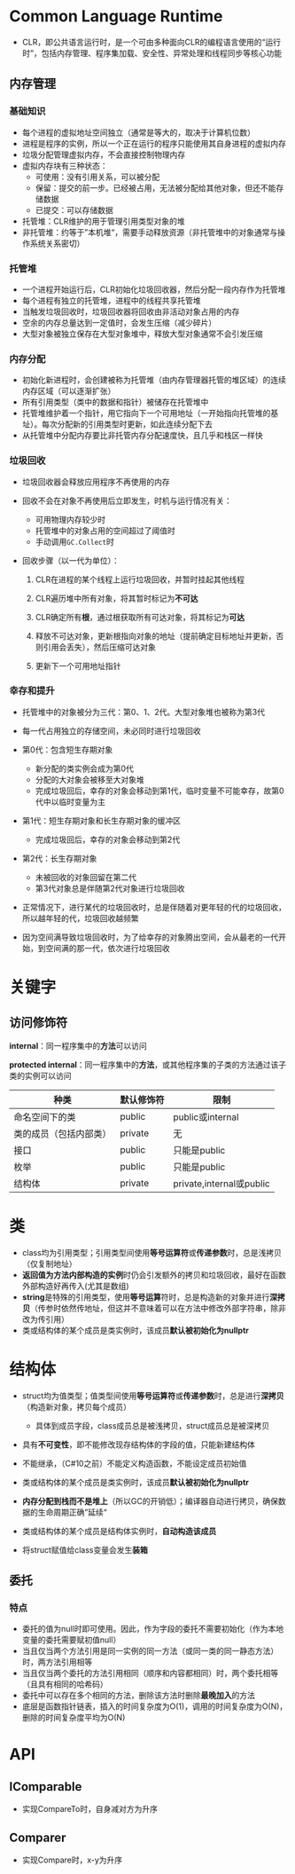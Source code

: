 # Common Language Runtime

- CLR，即公共语言运行时，是一个可由多种面向CLR的编程语言使用的“运行时”，包括内存管理、程序集加载、安全性、异常处理和线程同步等核心功能

## 内存管理

### 基础知识

- 每个进程的虚拟地址空间独立（通常是等大的，取决于计算机位数）
- 进程是程序的实例，所以一个正在运行的程序只能使用其自身进程的虚拟内存
- 垃圾分配管理虚拟内存，不会直接控制物理内存
- 虚拟内存块有三种状态：
  - 可使用：没有引用关系，可以被分配
  - 保留：提交的前一步。已经被占用，无法被分配给其他对象，但还不能存储数据
  - 已提交：可以存储数据
- 托管堆：CLR维护的用于管理引用类型对象的堆
- 非托管堆：约等于”本机堆“，需要手动释放资源（非托管堆中的对象通常与操作系统关系密切）

### 托管堆

- 一个进程开始运行后，CLR初始化垃圾回收器，然后分配一段内存作为托管堆
- 每个进程有独立的托管堆，进程中的线程共享托管堆
- 当触发垃圾回收时，垃圾回收器将回收由非活动对象占用的内存
- 空余的内存总量达到一定值时，会发生压缩（减少碎片）
- 大型对象被独立保存在大型对象堆中，释放大型对象通常不会引发压缩

### 内存分配

- 初始化新进程时，会创建被称为托管堆（由内存管理器托管的堆区域）的连续内存区域（可以逐渐扩张）
- 所有引用类型（类中的数据和指针）被储存在托管堆中
- 托管堆维护着一个指针，用它指向下一个可用地址（一开始指向托管堆的基址）。每次分配新的引用类型时更新，如此连续分配下去
- 从托管堆中分配内存要比非托管内存分配速度快，且几乎和栈区一样快

### 垃圾回收

- 垃圾回收器会释放应用程序不再使用的内存

- 回收不会在对象不再使用后立即发生，时机与运行情况有关：

  - 可用物理内存较少时
  - 托管堆中的对象占用的空间超过了阈值时
  - 手动调用`GC.Collect`时
- 回收步骤（以一代为单位）：

  1. CLR在进程的某个线程上运行垃圾回收，并暂时挂起其他线程

  2. CLR遍历堆中所有对象，将其暂时标记为**不可达**

  3. CLR确定所有**根**，通过根获取所有可达对象，将其标记为**可达**
  4. 释放不可达对象，更新根指向对象的地址（提前确定目标地址并更新，否则引用会丢失），然后压缩可达对象
  5. 更新下一个可用地址指针

### 幸存和提升

- 托管堆中的对象被分为三代：第0、1、2代。大型对象堆也被称为第3代
- 每一代占用独立的存储空间，未必同时进行垃圾回收

- 第0代：包含短生存期对象
  - 新分配的类实例会成为第0代
  - 分配的大对象会被移至大对象堆
  - 完成垃圾回后，幸存的对象会移动到第1代，临时变量不可能幸存，故第0代中以临时变量为主

- 第1代：短生存期对象和长生存期对象的缓冲区
  - 完成垃圾回后，幸存的对象会移动到第2代

- 第2代：长生存期对象
  - 未被回收的对象回留在第二代
  - 第3代对象总是伴随第2代对象进行垃圾回收

- 正常情况下，进行某代的垃圾回收时，总是伴随着对更年轻的代的垃圾回收，所以越年轻的代，垃圾回收越频繁
- 因为空间满导致垃圾回收时，为了给幸存的对象腾出空间，会从最老的一代开始，到空间满的那一代，依次进行垃圾回收

# 关键字

## 访问修饰符

**internal**：同一程序集中的**方法**可以访问

**protected internal**：同一程序集中的**方法**，或其他程序集的子类的方法通过该子类的实例可以访问

| 种类                   | 默认修饰符 | 限制                     |
| ---------------------- | ---------- | ------------------------ |
| 命名空间下的类         | public     | public或internal         |
| 类的成员（包括内部类） | private    | 无                       |
| 接口                   | public     | 只能是public             |
| 枚举                   | public     | 只能是public             |
| 结构体                 | private    | private,internal或public |

# 类

- class均为引用类型；引用类型间使用**等号运算符**或**传递参数**时，总是浅拷贝（仅复制地址）
- **返回值为方法内部构造的实例**时仍会引发额外的拷贝和垃圾回收，最好在函数外部构造好再传入(尤其是数组)
- **string**是特殊的引用类型，使用**等号运算**符时，总是构造新的对象并进行**深拷贝**（传参时依然传地址，但这并不意味着可以在方法中修改外部字符串，除非改为传引用）
- 类或结构体的某个成员是类实例时，该成员**默认被初始化为nullptr**

# 结构体

- struct均为值类型；值类型间使用**等号运算符**或**传递参数**时，总是进行**深拷贝**（构造新对象，拷贝每个成员）
  - 具体到成员字段，class成员总是被浅拷贝，struct成员总是被深拷贝

- 具有**不可变性**，即不能修改现存结构体的字段的值，只能新建结构体
  
- 不能继承，（C#10之前）不能定义构造函数，不能设定成员初始值
- 类或结构体的某个成员是类实例时，该成员**默认被初始化为nullptr**
- **内存分配到栈而不是堆上**（所以GC的开销低）；编译器自动进行拷贝，确保数据的生命周期正确”延续“
- 类或结构体的某个成员是结构体实例时，**自动构造该成员**
- 将struct赋值给class变量会发生**装箱**

## 委托

### 特点

- 委托的值为null时即可使用。因此，作为字段的委托不需要初始化（作为本地变量的委托需要赋初值null）
- 当且仅当两个方法引用是同一实例的同一方法（或同一类的同一静态方法）时，两方法引用相等
- 当且仅当两个委托的方法引用相同（顺序和内容都相同）时，两个委托相等（且具有相同的哈希码）
- 委托中可以存在多个相同的方法，删除该方法时删除**最晚加入**的方法
- 底层是函数指针链表，插入的时间复杂度为O(1)，调用的时间复杂度为O(N)，删除的时间复杂度平均为O(N)

# API

## IComparable

- 实现CompareTo时，自身减对方为升序

## Comparer

- 实现Compare时，x-y为升序
